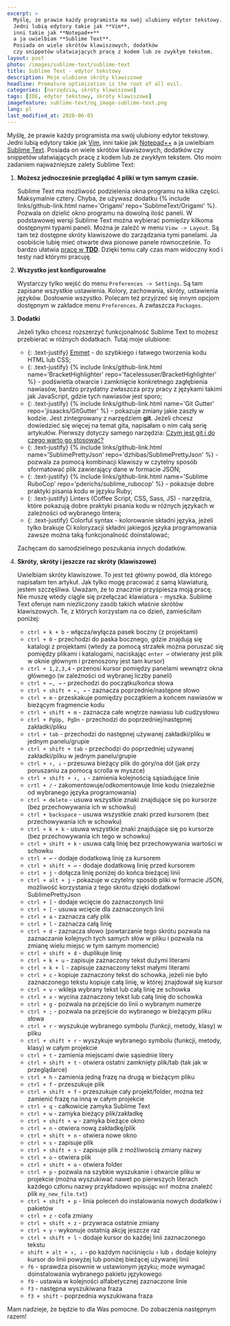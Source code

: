 ```yaml
---
excerpt: >
  Myślę, że prawie każdy programista ma swój ulubiony edytor tekstowy.
  Jedni lubią edytory takie jak **Vim**,
  inni takie jak **Notepad++**
  a ja uwielbiam **Sublime Text**.
  Posiada on wiele skrótów klawiszowych, dodatków
  czy snippetów ułatwiających pracę z kodem lub ze zwykłym tekstem.
layout: post
photo: /images/sublime-text/sublime-text
title: Sublime Text - edytor tekstowy
description: Moje ulubione skróty klawiszowe
headline: Premature optimization is the root of all evil.
categories: [narzędzia, skróty klawiszowe]
tags: [IDE, edytor tekstowy, skróty klawiszowe]
imagefeature: sublime-text/og_image-sublime-text.png
lang: pl
last_modified_at: 2020-06-03
---
```


Myślę, że prawie każdy programista ma swój ulubiony edytor tekstowy. Jedni lubią edytory takie jak
[Vim](https://pl.wikipedia.org/wiki/Vim),
inni takie jak
[Notepad++](https://notepad-plus-plus.org/)
a ja uwielbiam
[Sublime Text](https://www.sublimetext.com/).
Posiada on wiele skrótów klawiszowych, dodatków czy snippetów ułatwiających pracę z kodem lub ze zwykłym tekstem. Oto moim zadaniem najważniejsze zalety Sublime Text:

1. **Możesz jednocześnie przeglądać 4 pliki w tym samym czasie.**

    Sublime Text ma możliwość podzielenia okna programu na kilka części. Maksymalnie cztery. Chyba, że używasz dodatku
    {% include links/github-link.html name='Origami' repo='SublimeText/Origami' %}.
    Pozwala on dzielić okno programu na dowolną ilość paneli. W podstawowej wersji Sublime Text można wybierać pomiędzy kilkoma dostępnymi typami paneli. Można je zaleźć w menu `View -> Layout`. Są tam też dostępne skróty klawiszowe do zarządzania tymi panelami. Ja osobiście lubię mieć otwarte dwa pionowe panele równocześnie. To bardzo ułatwia [pracę w **TDD**]({{site.baseurl}}/tdd-basic "Test-Driven Development jak zacząć"). Dzięki temu cały czas mam widoczny kod i testy nad którymi pracuję.

2. **Wszystko jest konfigurowalne**

    Wystarczy tylko wejść do menu `Preferences -> Settings`. Są tam zapisane wszystkie ustawienia. Kolory, zachowania, skróty, ustawienia języków. Dosłownie wszystko. Polecam też przyjrzeć się innym opcjom dostępnym w zakładce menu `Preferences`. A zwłaszcza `Packages`.

3. **Dodatki**

    Jeżeli tylko chcesz rozszerzyć funkcjonalność Sublime Text to możesz przebierać w różnych dodatkach. Tutaj moje ulubione:
    - {: .text-justify} [Emmet](https://emmet.io/) - do szybkiego i łatwego tworzenia kodu HTML lub CSS;
    - {: .text-justify} {% include links/github-link.html name='BracketHighlighter' repo='facelessuser/BracketHighlighter' %} - podświetla otwarcie i zamknięcie konkretnego zagłębienia nawiasów, bardzo przydatny zwłaszcza przy pracy z językami takimi jak JavaScript, gdzie tych nawiasów jest sporo;
    - {: .text-justify} {% include links/github-link.html name='Git Gutter' repo='jisaacks/GitGutter' %} - pokazuje zmiany jakie zaszły w kodzie. Jest zintegrowany z narzędziem **git**. Jeżeli chcesz dowiedzieć się więcej na temat gita, napisałam o nim całą serię artykułów. Pierwszy dotyczy samego narzędzia: [Czym jest git i do czego warto go stosować?]({{site.baseurl}}/what-is-git "Co to jest git?")
    - {: .text-justify} {% include links/github-link.html name='SublimePrettyJson' repo='dzhibas/SublimePrettyJson' %} - pozwala za pomocą kombinacji klawiszy w czytelny sposób sformatować plik zawierający dane w formacie JSON;
    - {: .text-justify} {% include links/github-link.html name='Sublime RuboCop' repo='pderichs/sublime_rubocop' %} - pokazuje dobre praktyki pisania kodu w języku Ruby;
    - {: .text-justify} Linters (Coffee Script, CSS, Sass, JS) - narzędzia, które pokazują dobre praktyki pisania kodu w różnych językach w zależności od wybranego lintera;
    - {: .text-justify} Colorful syntax - kolorowanie składni języka, jeżeli tylko brakuje Ci koloryzacji składni jakiegoś języka programowania zawsze można taką funkcjonalność doinstalować;

    Zachęcam do samodzielnego poszukania innych dodatków.

4. **Skróty, skróty i jeszcze raz skróty (klawiszowe)**

    Uwielbiam skróty klawiszowe. To jest też główny powód, dla którego napisałam ten artykuł. Jak tylko mogę pracować z samą klawiaturą, jestem szczęśliwa. Uważam, że to znacznie przyśpiesza moją pracę. Nie muszę wtedy ciągle się przełączać klawiatura - myszka. Sublime Text oferuje nam niezliczony zasób takich właśnie skrótów klawiszowych. Te, z których korzystam na co dzień, zamieściłam poniżej:
    - `ctrl + k + b` - włącza/wyłącza pasek boczny (z projektami)
    - `ctrl + 0` - przechodzi do paska bocznego, gdzie znajdują się katalogi z projektami (wtedy za pomocą strzałek można poruszać się pomiędzy plikami i katalogami, naciskając `enter ↩` otwierany jest plik w oknie głównym i przenoszony jest tam kursor)
    - `ctrl + 1,2,3,4` - przenosi kursor pomiędzy panelami wewnątrz okna głównego (w zależności od wybranej liczby paneli)
    - `ctrl + ←, →` - przechodzi do początku/końca słowa
    - `ctrl + shift + ←, →` - zaznacza poprzednie/następne słowo
    - `ctrl + m` - przeskakuje pomiędzy początkiem a końcem nawiasów w bieżącym fragmencie kodu
    - `ctrl + shift + m` - zaznacza całe wnętrze nawiasu lub cudzysłowu
    - `ctrl + PgUp, PgDn` - przechodzi do poprzedniej/następnej zakładki/pliku
    - `ctrl + tab` - przechodzi do następnej używanej zakładki/pliku w jednym panelu/grupie
    - `ctrl + shift + tab` - przechodzi do poprzedniej używanej zakładki/pliku w jednym panelu/grupie
    - `ctrl + ↑, ↓` -  przesuwa bieżący plik do góry/na dół (jak przy poruszaniu za pomocą scrolla w myszce)
    - `ctrl + shift + ↑, ↓` - zamienia kolejnością sąsiadujące linie
    - `crtl + /` - zakomentowuje/odkomentowuje linie kodu (niezależnie od wybranego języka programowania)
    - `ctrl + delete` - usuwa wszystkie znaki znajdujące się po kursorze (bez przechowywania ich w schowku)
    - `ctrl + backspace` - usuwa wszystkie znaki przed kursorem (bez przechowywania ich w schowku)
    - `ctrl + k + k` - usuwa wszystkie znaki znajdujące się po kursorze (bez przechowywania ich tego w schowku)
    - `ctrl + shift + k` - usuwa całą linię bez przechowywania wartości w schowku
    - `ctrl + ↩` - dodaje dodatkową linię za kursorem
    - `ctrl + shift + ↩` - dodaje dodatkową linię przed kursorem
    - `ctrl + j` - dołącza linię poniżej do końca bieżącej linii
    - `ctrl + alt + j` - pokazuje w czytelny sposób pliki w formacie JSON, możliwość korzystania z tego skrótu dzięki dodatkowi SublimePrettyJson
    - `ctrl + ]` - dodaje wcięcie do zaznaczonych linii
    - `ctrl + [` - usuwa wcięcie dla zaznaczonych linii
    - `ctrl + a` - zaznacza cały plik
    - `ctrl + l` - zaznacza całą linię
    - `ctrl + d` - zaznacza słowo (powtarzanie tego skrótu pozwala na zaznaczanie kolejnych tych samych słów w pliku i pozwala na zmianę wielu miejsc w tym samym momencie)
    - `ctrl + shift + d` - duplikuje linię
    - `ctrl + k + u` - zapisuje zaznaczony tekst dużymi literami
    - `ctrl + k + l` - zapisuje zaznaczony tekst małymi literami
    - `ctrl + c` - kopiuje zaznaczony tekst do schowka, jeżeli nie było zaznaczonego tekstu kopiuje całą linię, w której znajdował się kursor
    - `ctrl + v` - wkleja wybrany tekst lub całą linię ze schowka
    - `ctrl + x` - wycina zaznaczony tekst lub całą linię do schowka
    - `ctrl + g` - pozwala na przejście do linii o wybranym numerze
    - `ctrl + ;` - pozwala na przejście do wybranego w bieżącym pliku słowa
    - `ctrl + r` - wyszukuje wybranego symbolu (funkcji, metody, klasy) w pliku
    - `ctrl + shift + r` - wyszykuje wybranego symbolu (funkcji, metody, klasy) w całym projekcie
    - `ctrl + t` - zamienia miejscami dwie sąsiednie litery
    - `ctrl + shift + t` - otwiera ostatni zamknięty plik/tab (tak jak w przeglądarce)
    - `ctrl + h` - zamienia jedną frazę na drugą w bieżącym pliku
    - `ctrl + f` - przeszukuje plik
    - `ctrl + shift + f` - przeszukuje cały projekt/folder, można też zamienić frazę na inną w całym projekcie
    - `ctrl + q` - całkowicie zamyka Sublime Text
    - `ctrl + w` - zamyka bieżący plik/zakładkę
    - `ctrl + shift + w` - zamyka bieżące okno
    - `ctrl + n` - otwiera nową zakładkę/plik
    - `ctrl + shift + n` - otwiera nowe okno
    - `ctrl + s` -  zapisuje plik
    - `ctrl + shift + s` - zapisuje plik z możliwością zmiany nazwy
    - `ctrl + o` - otwiera plik
    - `ctrl + shift + o` - otwiera folder
    - `ctrl + p` - pozwala na szybkie wyszukanie i otwarcie pliku w projekcie (można wyszukiwać nawet po pierwszych literach każdego członu nazwy przykładowo wpisując `mnf` można znaleźć plik `my_new_file.txt`)
    - `ctrl + shift + p` - linia poleceń do instalowania nowych dodatków i pakietów
    - `ctrl + z` - cofa zmiany
    - `ctrl + shift + z` - przywraca ostatnie zmiany
    - `ctrl + y` - wykonuje ostatnią akcję jeszcze raz
    - `ctrl + shift + l` - dodaje kursor do każdej linii zaznaczonego tekstu
    - `shift + alt + ↑, ↓` - po każdym naciśnięciu `↑` lub `↓` dodaje kolejny kursor do linii powyżej lub poniżej bieżącej używanej linii
    - `f6` - sprawdza pisownie w ustawionym języku; może wymagać doinstalowania wybranego pakietu językowego
    - `f9` - ustawia w kolejności alfabetycznej zaznaczone linie
    - `f3` - następna wyszukiwana fraza
    - `f3 + shift` - poprzednia wyszukiwana fraza

Mam nadzieje, że będzie to dla Was pomocne. Do zobaczenia następnym razem!
